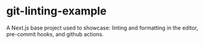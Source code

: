 # git-linting-example
A Next.js base project used to showcase: linting and formatting in the editor, pre-commit hooks, and github actions.
